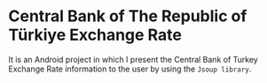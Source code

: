 # Central Bank of The Republic of Türkiye Exchange Rate
It is an Android project in which I present the Central Bank of Turkey Exchange Rate information to the user by using the `Jsoup library`.
